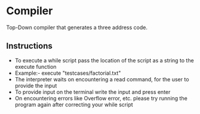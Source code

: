 # Compiler
Top-Down compiler that generates a three address code.

## Instructions
* To execute a while script pass the location of the script as a string to the execute function
* Example:- execute "testcases/factorial.txt"
* The interpreter waits on encountering a read command, for the user to provide the input
* To provide input on the terminal write the input and press enter
* On encountering errors like Overflow error, etc. please try running the program again after correcting your while script
